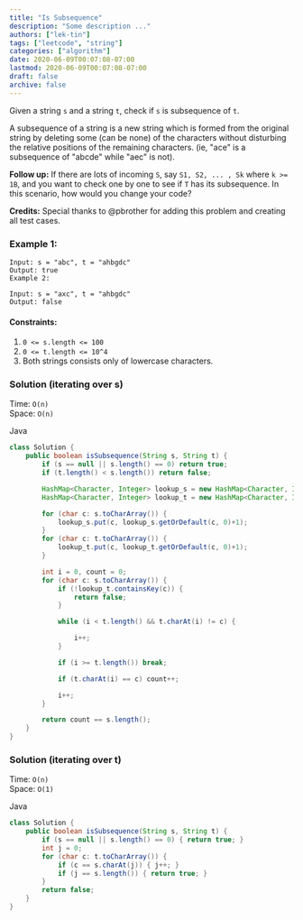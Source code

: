```yaml
---
title: "Is Subsequence"
description: "Some description ..."
authors: ["lek-tin"]
tags: ["leetcode", "string"]
categories: ["algorithm"]
date: 2020-06-09T00:07:08-07:00
lastmod: 2020-06-09T00:07:08-07:00
draft: false
archive: false
---
```


Given a string `s` and a string `t`, check if `s` is subsequence of `t`.  

A subsequence of a string is a new string which is formed from the original string by deleting some (can be none) of the characters without disturbing the relative positions of the remaining characters. (ie, "ace" is a subsequence of "abcde" while "aec" is not).  

**Follow up:**
If there are lots of incoming `S`, say `S1, S2, ... , Sk` where `k >= 1B`, and you want to check one by one to see if `T` has its subsequence. In this scenario, how would you change your code?  

**Credits:**
Special thanks to @pbrother for adding this problem and creating all test cases.  

### Example 1:

```
Input: s = "abc", t = "ahbgdc"
Output: true
Example 2:

Input: s = "axc", t = "ahbgdc"
Output: false
```

#### Constraints:

1. `0 <= s.length <= 100`
2. `0 <= t.length <= 10^4`
3. Both strings consists only of lowercase characters.

### Solution (iterating over s)

Time: `O(n)`  
Space: `O(n)`  

Java
```java
class Solution {
    public boolean isSubsequence(String s, String t) {
        if (s == null || s.length() == 0) return true;
        if (t.length() < s.length()) return false;

        HashMap<Character, Integer> lookup_s = new HashMap<Character, Integer>();
        HashMap<Character, Integer> lookup_t = new HashMap<Character, Integer>();

        for (char c: s.toCharArray()) {
            lookup_s.put(c, lookup_s.getOrDefault(c, 0)+1);
        }
        for (char c: t.toCharArray()) {
            lookup_t.put(c, lookup_t.getOrDefault(c, 0)+1);
        }

        int i = 0, count = 0;
        for (char c: s.toCharArray()) {
            if (!lookup_t.containsKey(c)) {
                return false;
            }

            while (i < t.length() && t.charAt(i) != c) {

                i++;
            }

            if (i >= t.length()) break;

            if (t.charAt(i) == c) count++;

            i++;
        }

        return count == s.length();
    }
}
```

### Solution (iterating over t)

Time: `O(n)`  
Space: `O(1)`  

Java
```java
class Solution {
    public boolean isSubsequence(String s, String t) {
        if (s == null || s.length() == 0) { return true; }
        int j = 0;
        for (char c: t.toCharArray()) {
            if (c == s.charAt(j)) { j++; }
            if (j == s.length()) { return true; }
        }
        return false;
    }
}
```
